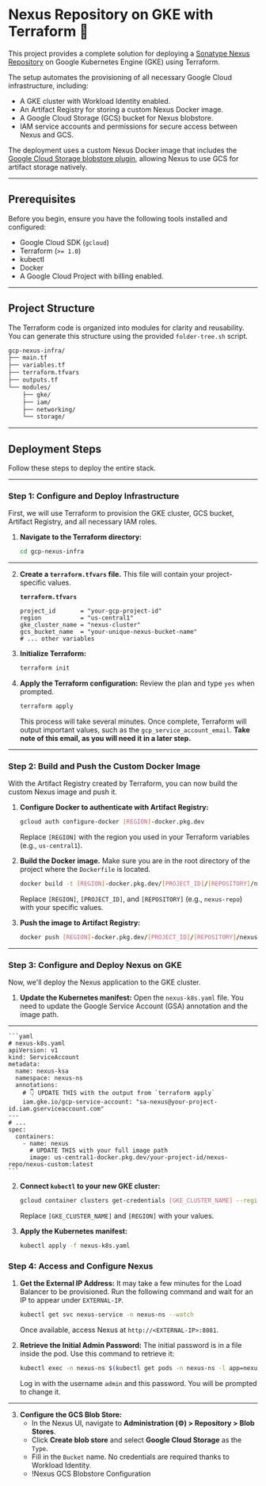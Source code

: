 # Nexus Repository on GKE with Terraform 🚀

This project provides a complete solution for deploying a [Sonatype Nexus Repository](https://www.sonatype.com/products/nexus-repository) on Google Kubernetes Engine (GKE) using Terraform.

The setup automates the provisioning of all necessary Google Cloud infrastructure, including:

- A GKE cluster with Workload Identity enabled.
- An Artifact Registry for storing a custom Nexus Docker image.
- A Google Cloud Storage (GCS) bucket for Nexus blobstore.
- IAM service accounts and permissions for secure access between Nexus and GCS.

The deployment uses a custom Nexus Docker image that includes the [Google Cloud Storage blobstore plugin](https://github.com/sonatype-nexus-community/nexus-blobstore-google-cloud), allowing Nexus to use GCS for artifact storage natively.

---

## Prerequisites

Before you begin, ensure you have the following tools installed and configured:

- Google Cloud SDK (`gcloud`)
- Terraform (`>= 1.0`)
- kubectl
- Docker
- A Google Cloud Project with billing enabled.

---

## Project Structure

The Terraform code is organized into modules for clarity and reusability. You can generate this structure using the provided `folder-tree.sh` script.

```sh
gcp-nexus-infra/
├── main.tf
├── variables.tf
├── terraform.tfvars
├── outputs.tf
└── modules/
    ├── gke/
    ├── iam/
    ├── networking/
    └── storage/
```

---

## Deployment Steps

Follow these steps to deploy the entire stack.

---

### Step 1: Configure and Deploy Infrastructure

First, we will use Terraform to provision the GKE cluster, GCS bucket, Artifact Registry, and all necessary IAM roles.

1.  **Navigate to the Terraform directory:**
    ```bash
    cd gcp-nexus-infra
    ```

---

2.  **Create a `terraform.tfvars` file.** This file will contain your project-specific values.

    **`terraform.tfvars`**

    ```hcl
    project_id       = "your-gcp-project-id"
    region           = "us-central1"
    gke_cluster_name = "nexus-cluster"
    gcs_bucket_name  = "your-unique-nexus-bucket-name"
    # ... other variables
    ```

3.  **Initialize Terraform:**

    ```bash
    terraform init
    ```

4.  **Apply the Terraform configuration:**
    Review the plan and type `yes` when prompted.
    ```bash
    terraform apply
    ```
    This process will take several minutes. Once complete, Terraform will output important values, such as the `gcp_service_account_email`. **Take note of this email, as you will need it in a later step.**

---

### Step 2: Build and Push the Custom Docker Image

With the Artifact Registry created by Terraform, you can now build the custom Nexus image and push it.

1.  **Configure Docker to authenticate with Artifact Registry:**

    ```bash
    gcloud auth configure-docker [REGION]-docker.pkg.dev
    ```

    Replace `[REGION]` with the region you used in your Terraform variables (e.g., `us-central1`).

2.  **Build the Docker image.** Make sure you are in the root directory of the project where the `Dockerfile` is located.

    ```bash
    docker build -t [REGION]-docker.pkg.dev/[PROJECT_ID]/[REPOSITORY]/nexus-custom:latest .
    ```

    Replace `[REGION]`, `[PROJECT_ID]`, and `[REPOSITORY]` (e.g., `nexus-repo`) with your specific values.

3.  **Push the image to Artifact Registry:**
    ```bash
    docker push [REGION]-docker.pkg.dev/[PROJECT_ID]/[REPOSITORY]/nexus-custom:latest
    ```

---

### Step 3: Configure and Deploy Nexus on GKE

Now, we'll deploy the Nexus application to the GKE cluster.

1.  **Update the Kubernetes manifest:**
    Open the `nexus-k8s.yaml` file. You need to update the Google Service Account (GSA) annotation and the image path.

---

    ```yaml
    # nexus-k8s.yaml
    apiVersion: v1
    kind: ServiceAccount
    metadata:
      name: nexus-ksa
      namespace: nexus-ns
      annotations:
        # 👇 UPDATE THIS with the output from `terraform apply`
        iam.gke.io/gcp-service-account: "sa-nexus@your-project-id.iam.gserviceaccount.com"
    ---
    # ...
    spec:
      containers:
        - name: nexus
          # UPDATE THIS with your full image path
          image: us-central1-docker.pkg.dev/your-project-id/nexus-repo/nexus-custom:latest
    ```

2.  **Connect `kubectl` to your new GKE cluster:**

    ```bash
    gcloud container clusters get-credentials [GKE_CLUSTER_NAME] --region [REGION]
    ```

    Replace `[GKE_CLUSTER_NAME]` and `[REGION]` with your values.

3.  **Apply the Kubernetes manifest:**
    ```bash
    kubectl apply -f nexus-k8s.yaml
    ```

### Step 4: Access and Configure Nexus

1.  **Get the External IP Address:**
    It may take a few minutes for the Load Balancer to be provisioned. Run the following command and wait for an IP to appear under `EXTERNAL-IP`.

    ```bash
    kubectl get svc nexus-service -n nexus-ns --watch
    ```

    Once available, access Nexus at `http://<EXTERNAL-IP>:8081`.

2.  **Retrieve the Initial Admin Password:**
    The initial password is in a file inside the pod. Use this command to retrieve it:
    ```bash
    kubectl exec -n nexus-ns $(kubectl get pods -n nexus-ns -l app=nexus -o jsonpath='{.items[0].metadata.name}') -- cat /nexus-data/admin.password
    ```
    Log in with the username `admin` and this password. You will be prompted to change it.

---

3.  **Configure the GCS Blob Store:**
    - In the Nexus UI, navigate to **Administration (⚙️) > Repository > Blob Stores**.
    - Click **Create blob store** and select **Google Cloud Storage** as the `Type`.
    - Fill in the `Bucket` name. No credentials are required thanks to Workload Identity.
    - !Nexus GCS Blobstore Configuration
